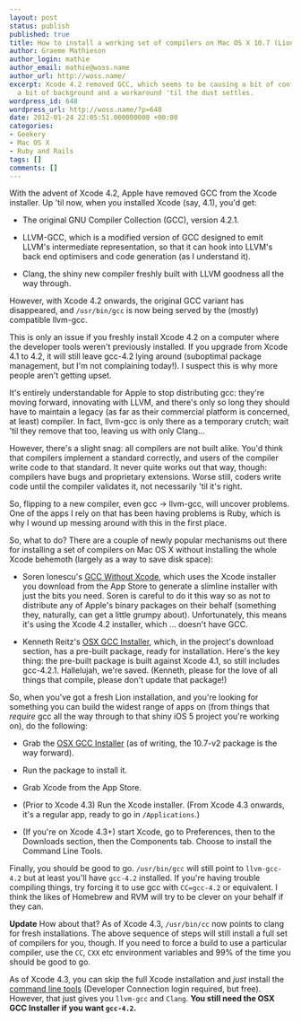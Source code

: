 ```yaml
---
layout: post
status: publish
published: true
title: How to install a working set of compilers on Mac OS X 10.7 (Lion)
author: Graeme Mathieson
author_login: mathie
author_email: mathie@woss.name
author_url: http://woss.name/
excerpt: Xcode 4.2 removed GCC, which seems to be causing a bit of confusion. Here's
  a bit of background and a workaround 'til the dust settles.
wordpress_id: 648
wordpress_url: http://woss.name/?p=648
date: 2012-01-24 22:05:51.000000000 +00:00
categories:
- Geekery
- Mac OS X
- Ruby and Rails
tags: []
comments: []
---
```

With the advent of Xcode 4.2, Apple have removed GCC from the Xcode installer. Up 'til now, when you installed Xcode (say, 4.1), you'd get:

* The original GNU Compiler Collection (GCC), version 4.2.1.

* LLVM-GCC, which is a modified version of GCC designed to emit LLVM's intermediate representation, so that it can hook into LLVM's back end optimisers and code generation (as I understand it).

* Clang, the shiny new compiler freshly built with LLVM goodness all the way through.

However, with Xcode 4.2 onwards, the original GCC variant has disappeared, and `/usr/bin/gcc` is now being served by the (mostly) compatible llvm-gcc.

This is only an issue if you freshly install Xcode 4.2 on a computer where the developer tools weren't previously installed. If you upgrade from Xcode 4.1 to 4.2, it will still leave gcc-4.2 lying around (suboptimal package management, but I'm not complaining today!). I suspect this is why more people aren't getting upset.

It's entirely understandable for Apple to stop distributing gcc: they're moving forward, innovating with LLVM, and there's only so long they should have to maintain a legacy (as far as their commercial platform is concerned, at least) compiler. In fact, llvm-gcc is only there as a temporary crutch; wait 'til they remove that too, leaving us with only Clang…

However, there's a slight snag: all compilers are not built alike. You'd think that compilers implement a standard correctly, and users of the compiler write code to that standard. It never quite works out that way, though: compilers have bugs and proprietary extensions. Worse still, coders write code until the compiler validates it, not necessarily 'til it's right.

So, flipping to a new compiler, even gcc -> llvm-gcc, will uncover problems. One of the apps I rely on that has been having problems is Ruby, which is why I wound up messing around with this in the first place.

So, what to do? There are a couple of newly popular mechanisms out there for installing a set of compilers on Mac OS X without installing the whole Xcode behemoth (largely as a way to save disk space):

* Soren Ionescu's [GCC Without Xcode](https://github.com/sorin-ionescu/gcc-without-xcode), which uses the Xcode installer you download from the App Store to generate a slimline installer with just the bits you need. Soren is careful to do it this way so as not to distribute any of Apple's binary packages on their behalf (something they, naturally, can get a little grumpy about). Unfortunately, this means it's using the Xcode 4.2 installer, which ... doesn't have GCC.

* Kenneth Reitz's [OSX GCC Installer](https://github.com/kennethreitz/osx-gcc-installer), which, in the project's download section, has a pre-built package, ready for installation. Here's the key thing: the pre-built package is built against Xcode 4.1, so still includes gcc-4.2.1. Hallelujah, we're saved. (Kenneth, please for the love of all things that compile, please don't update that package!)

So, when you've got a fresh Lion installation, and you're looking for something you can build the widest range of apps on (from things that *require* gcc all the way through to that shiny iOS 5 project you're working on), do the following:

* Grab the [OSX GCC Installer](https://github.com/kennethreitz/osx-gcc-installer/downloads) (as of writing, the 10.7-v2 package is the way forward).

* Run the package to install it.

* Grab Xcode from the App Store.

* (Prior to Xcode 4.3) Run the Xcode installer. (From Xcode 4.3 onwards, it's a regular app, ready to go in `/Applications`.)

* (If you're on Xcode 4.3+) start Xcode, go to Preferences, then to the Downloads section, then the Components tab. Choose to install the Command Line Tools.

Finally, you should be good to go. `/usr/bin/gcc` will still point to `llvm-gcc-4.2` but at least you'll have `gcc-4.2` installed. If you're having trouble compiling things, try forcing it to use gcc with `CC=gcc-4.2` or equivalent. I think the likes of Homebrew and RVM will try to be clever on your behalf if they can.

**Update** How about that? As of Xcode 4.3, `/usr/bin/cc` now points to clang for fresh installations. The above sequence of steps will still install a full set of compilers for you, though. If you need to force a build to use a particular compiler, use the `CC`, `CXX` etc environment variables and 99% of the time you should be good to go.

As of Xcode 4.3, you can skip the full Xcode installation and *just* install the [command line tools](https://developer.apple.com/downloads/index.action?=command%20line%20tools) (Developer Connection login required, but free). However, that just gives you `llvm-gcc` and `Clang`. **You still need the OSX GCC Installer if you want `gcc-4.2`.**

